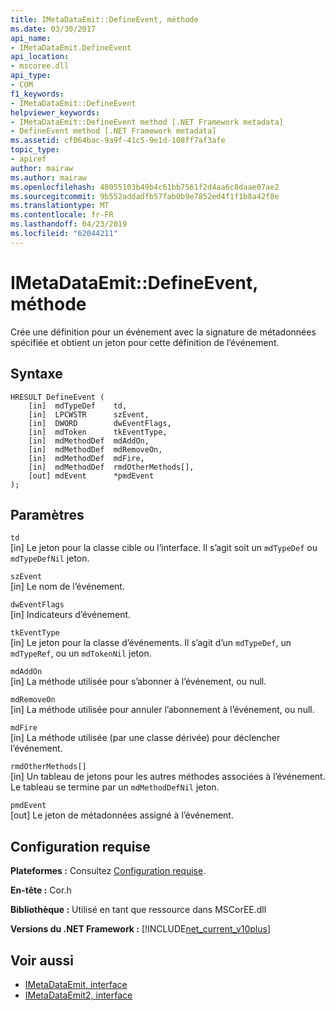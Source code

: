 ```yaml
---
title: IMetaDataEmit::DefineEvent, méthode
ms.date: 03/30/2017
api_name:
- IMetaDataEmit.DefineEvent
api_location:
- mscoree.dll
api_type:
- COM
f1_keywords:
- IMetaDataEmit::DefineEvent
helpviewer_keywords:
- IMetaDataEmit::DefineEvent method [.NET Framework metadata]
- DefineEvent method [.NET Framework metadata]
ms.assetid: cf064bac-9a9f-41c5-9e1d-108ff7af3afe
topic_type:
- apiref
author: mairaw
ms.author: mairaw
ms.openlocfilehash: 48055103b49b4c61bb7561f2d4aa6c8daae07ae2
ms.sourcegitcommit: 9b552addadfb57fab0b9e7852ed4f1f1b8a42f8e
ms.translationtype: MT
ms.contentlocale: fr-FR
ms.lasthandoff: 04/23/2019
ms.locfileid: "62044211"
---
```

# <a name="imetadataemitdefineevent-method"></a>IMetaDataEmit::DefineEvent, méthode
Crée une définition pour un événement avec la signature de métadonnées spécifiée et obtient un jeton pour cette définition de l’événement.  
  
## <a name="syntax"></a>Syntaxe  
  
```  
HRESULT DefineEvent (   
    [in]  mdTypeDef    td,   
    [in]  LPCWSTR      szEvent,   
    [in]  DWORD        dwEventFlags,   
    [in]  mdToken      tkEventType,   
    [in]  mdMethodDef  mdAddOn,   
    [in]  mdMethodDef  mdRemoveOn,   
    [in]  mdMethodDef  mdFire,   
    [in]  mdMethodDef  rmdOtherMethods[],   
    [out] mdEvent      *pmdEvent   
);  
```  
  
## <a name="parameters"></a>Paramètres  
 `td`  
 [in] Le jeton pour la classe cible ou l’interface. Il s’agit soit un `mdTypeDef` ou `mdTypeDefNil` jeton.  
  
 `szEvent`  
 [in] Le nom de l’événement.  
  
 `dwEventFlags`  
 [in] Indicateurs d’événement.  
  
 `tkEventType`  
 [in] Le jeton pour la classe d’événements. Il s’agit d’un `mdTypeDef`, un `mdTypeRef`, ou un `mdTokenNil` jeton.  
  
 `mdAddOn`  
 [in] La méthode utilisée pour s’abonner à l’événement, ou null.  
  
 `mdRemoveOn`  
 [in] La méthode utilisée pour annuler l’abonnement à l’événement, ou null.  
  
 `mdFire`  
 [in] La méthode utilisée (par une classe dérivée) pour déclencher l’événement.  
  
 `rmdOtherMethods[]`  
 [in] Un tableau de jetons pour les autres méthodes associées à l’événement. Le tableau se termine par un `mdMethodDefNil` jeton.  
  
 `pmdEvent`  
 [out] Le jeton de métadonnées assigné à l’événement.  
  
## <a name="requirements"></a>Configuration requise  
 **Plateformes :** Consultez [Configuration requise](../../../../docs/framework/get-started/system-requirements.md).  
  
 **En-tête :** Cor.h  
  
 **Bibliothèque :** Utilisé en tant que ressource dans MSCorEE.dll  
  
 **Versions du .NET Framework :** [!INCLUDE[net_current_v10plus](../../../../includes/net-current-v10plus-md.md)]  
  
## <a name="see-also"></a>Voir aussi

- [IMetaDataEmit, interface](../../../../docs/framework/unmanaged-api/metadata/imetadataemit-interface.md)
- [IMetaDataEmit2, interface](../../../../docs/framework/unmanaged-api/metadata/imetadataemit2-interface.md)
